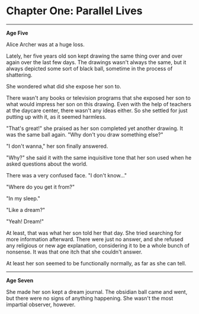 # Chapter One: Parallel Lives


***
**Age Five**

Alice Archer was at a huge loss.

Lately, her five years old son kept drawing the same thing over and over again over the last few days. The drawings wasn't always the same, but it always depicted some sort of black ball, sometime in the process of shattering.

She wondered what did she expose her son to.

There wasn't any books or television programs that she exposed her son to what would impress her son on this drawing. Even with the help of teachers at the daycare center, there wasn't any ideas either. So she settled for just putting up with it, as it seemed harmless.

"That's great!" she praised as her son completed yet another drawing. It was the same ball again. "Why don't you draw something else?"

"I don't wanna," her son finally answered.

"Why?" she said it with the same inquisitive tone that her son used when he asked questions about the world.

There was a very confused face. "I don't know..."

"Where do you get it from?"

"In my sleep."

"Like a dream?"

"Yeah! Dream!"

At least, that was what her son told her that day. She tried searching for more information afterward. There were just no answer, and she refused any religious or new age explanation, considering it to be a whole bunch of nonsense. It was that one itch that she couldn't answer.

At least her son seemed to be functionally normally, as far as she can tell.

***
**Age Seven**

She made her son kept a dream journal. The obsidian ball came and went, but there were no signs of anything happening. She wasn't the most impartial observer, however.
